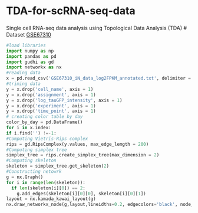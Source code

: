 # TDA-for-scRNA-seq-data
Single cell RNA-seq data analysis using Topological Data Analysis (TDA)
#　Dataset
[GSE67310](https://www.ncbi.nlm.nih.gov/geo/query/acc.cgi?acc=GSE67310)
~~~python
#load libraries
import numpy as np
import pandas as pd
import gudhi as gd
import networkx as nx
#reading data
x = pd.read_csv('GSE67310_iN_data_log2FPKM_annotated.txt', delimiter = '\t')
#triming data
y = x.drop('cell_name', axis = 1)
y = x.drop('assignment', axis = 1)
y = x.drop('log_tauGFP_intensity', axis = 1)
y = x.drop('experiment', axis = 1)
y = x.drop('time_point', axis = 1)
# creating color table by day
color_by_day = pd.DataFrame()
for i in x.index:
if i.find('') !=-1:
#Computing Vietris-Rips complex
rips = gd.RipsComplex(y.values, max_edge_lemgth = 200)
#Computing simplex tree
simplex_tree = rips.create_simplex_tree(max_dimension = 2)
#Computing skeleton
skeleton = simplex_tree.get_skeleton(2)
#Constructing netowrk
g = nx.Graph()
for i in range(len(skeleton)):
  if len(skeleton[i][0]) == 2:
    g.add_edges(skeleton[i][0][0], skeleton[i][0][1])
layout = nx.kamada_kawai_layout(g)
nx.draw_networkx_node(g,layout,lineidths=0.2, edgecolors='black', node_size=20, node_color
~~~
